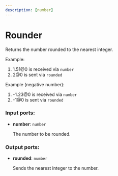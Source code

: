 ```yaml
---
description: [number]
---
```


# Rounder

Returns the number rounded to the nearest integer.

Example:

1. 1.51@0 is received via `number`
2. 2@0 is sent via `rounded`

Example (negative number):

1. -1.23@0 is received via `number`
2. -1@0 is sent via `rounded`

### Input ports:

* __number__: `number`

    The number to be rounded.

### Output ports:

* __rounded__: `number`

    Sends the nearest integer to the number.

